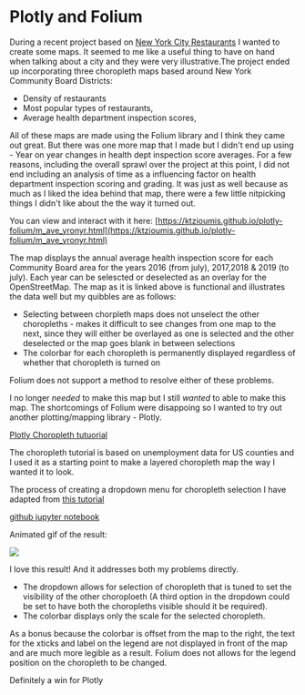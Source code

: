 # Plotly and Folium

During a recent project based on [New York City Restaurants](https://github.com/ktzioumis/New-York-Restaurant-Guide) I wanted to create some maps. It seemed to me like a useful thing to have on hand when talking about a city and they were very illustrative.The project ended up incorporating three choropleth maps based around New York Community Board Districts:
- Density of restaurants
- Most popular types of restaurants, 
- Average health department inspection scores,

All of these maps are made using the Folium library and I think they came out great. But there was one more map that I made but I didn't end up using - Year on year changes in health dept inspection score averages. For a few reasons, including the overall sprawl over the project at this point, I did not end including an analysis of time as a influencing factor on health department inspection scoring and grading. It was just as well because as much as I liked the idea behind that map, there were a few little nitpicking things I didn't like about the the way it turned out.

You can view and interact with it here: [https://ktzioumis.github.io/plotly-folium/m_ave_yronyr.html](https://ktzioumis.github.io/plotly-folium/m_ave_yronyr.html)

The map displays the annual average health inspection score for each Community Board area for the years 2016 (from july),  2017,2018 & 2019 (to july). Each year can be selescted or deselected as an overlay for the OpenStreetMap. The map as it is linked above is functional and illustrates the data well but my quibbles are as follows:

- Selecting between chorpleth maps does not unselect the other choropleths - makes it difficult to see changes from one map to the next, since they will either be overlayed as one is selected and the other deselected or the map goes blank in between selections
- The colorbar for each choropleth is permanently displayed regardless of whether that choropleth is turned on

Folium does not support a method to resolve either of these problems.

I no longer *needed* to make this map but I still *wanted* to able to make this map. The shortcomings of Folium were disappoing so I wanted to try out another plotting/mapping library - Plotly.

[Plotly Choropleth tutuorial](https://plot.ly/python/mapbox-county-choropleth/)

The choropleth tutorial is based on unemployment data for US counties and I used it as a starting point to make a layered choropleth map the way I wanted it to look. 

The process of creating a dropdown menu for choropleth selection I have adapted from [this tutorial](https://plot.ly/~empet/15237/choroplethmapbox-with-dropdown-menu/#/)

[github jupyter notebook](https://github.com/ktzioumis/plotly-folium/blob/master/Plotly_unemp_choro.ipynb)

Animated gif of the result: 

![](https://github.com/ktzioumis/plotly-folium/blob/master/ezgif-3-34e50aa5d99d.gif?raw=true)

I love this result! And it addresses both my problems directly.
- The dropdown allows for selection of choropleth that is tuned to set the visibility of the other choroploeth (A third option in the dropdown could be set to have both the choropleths visible should it be required).
- The colorbar displays only the scale for the selected choropleth.

As a bonus because the colorbar is offset from the map to the right, the text for the xticks and label on the legend are not displayed in front of the map and are much more legible as a result. Folium does not allows for the legend position on the choropleth to be changed.

Definitely a win for Plotly

